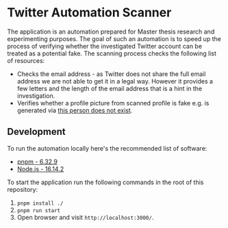 # Twitter Automation Scanner

The application is an automation prepared for Master thesis research and experimenting purposes. The goal of such an automation is to speed up the process of verifying whether the investigated Twitter account can be treated as a potential fake. The scanning process checks the following list of resources:

* Checks the email address - as Twitter does not share the full email address we are not able to get it in a legal way. However it provides a few letters and the length of the email address that is a hint in the investigation.
* Verifies whether a profile picture from scanned profile is fake e.g. is generated via [this person does not exist](https://thispersondoesnotexist.com/).

## Development

To run the automation locally here's the recommended list of software:
* [pnpm - 6.32.9](https://pnpm.io/)
* [Node.js - 16.14.2](https://nodejs.org/en/)

To start the application run the following commands in the root of this repository:
1. `pnpm install ./`
2. `pnpm run start`
3. Open browser and visit `http://localhost:3000/`.